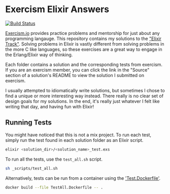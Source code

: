 Exercism Elixir Answers
================================================================================

[![Build Status](https://travis-ci.com/SLIB53/exercism-elixir-answers.svg?branch=master)](https://travis-ci.com/SLIB53/exercism-elixir-answers)

[Exercism.io][exercism] provides practice problems and mentorship for just about any programming langauge. This repository contains my solutions to the ["Elixir Track"][exercism-elixir-track]. Solving problems in Elixir is vastly different from solving problems in the more C like languages, so these exercises are a great way to engage in the Erlang/Elixir way of thinking.

Each folder contains a solution and the corresponding tests from exercism. If you are an exercism member, you can click the link in the "Source" section of a solution's README to view the solution I submitted on exercism.

I usually attempted to idiomatically write solutions, but sometimes I chose to find a unique or more interesting way instead. There really is no clear set of design goals for my solutions. In the end, it's really just whatever I felt like writing that day, and having fun with Elixir!

Running Tests
--------------------------------------------------------------------------------

You might have noticed that this is not a mix project. To run each test, simply run the test found in each solution folder as an Elixir script.

```sh
elixir <solution_dir>/<solution_name>_test.exs
```

To run all the tests, use the `test_all.sh` script.

```sh
sh _scripts/test_all.sh
```

Alternatively, tests can be run from a container using the ['Test.Dockerfile'](./Test.Dockerfile).

```sh
docker build --file TestAll.Dockerfile -- .
```

[exercism]: https://exercism.io
[exercism-elixir-track]: https://exercism.io/tracks/elixir
